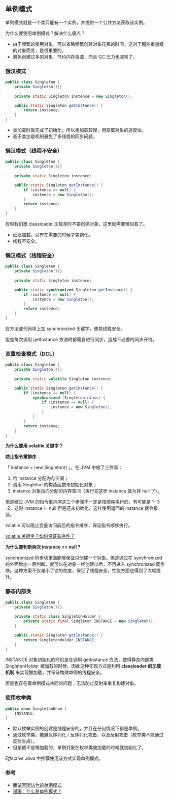 ## 单例模式

单列模式就是一个类只能有一个实例，并提供一个公共方法获取该实例。

为什么要使用单例模式？解决什么痛点？

- 由于频繁的使用对象，可以省略频繁创建对象花费的时间，这对于那些重量级的对象而言，是很重要的。
- 避免创建过多的对象，节约内存资源，而且 GC 压力也减轻了。



### 饿汉模式

```java
public class Singleton {
    private Singleton(){}
  
    private static Singleton instence = new Singleton();

    public static Singleton getInstance() {
        return instence;
    }
}
```

- 类加载时就完成了初始化，所以类加载较慢，但获取对象的速度快。
- 基于类加载机制避免了多线程的同步问题。



### 懒汉模式（线程不安全）

```java
public class Singleton {
    private Singleton(){}
  
    private static Singleton instence;

    public static Singleton getInstance() {
        if (instence == null) {
            instence = new Singleton();
        }
        return instence;
    }
}
```

有时我们想 classloader 加载类时不要创建对象，这里就需要懒加载了。

- 延迟加载，只有在需要的时候才实例化。
- 线程不安全。



### 懒汉模式（线程安全）

```java
public class Singleton {
    private Singleton(){}
  
    private static Singleton instence;

    public static synchronized Singleton getInstance() {
        if (instence == null) {
            instence = new Singleton();
        }
        return instence;
    }
}
```

在方法或代码块上加 synchronized 关键字，使其线程安全。

但是每次调用 getInstance 方法时都需要进行同步，造成不必要的同步开销。



### 双重检查模式（DCL）

```java
public class Singleton {
    private Singleton(){}
  
    private static volatile Singleton instence;

    public static Singleton getInstance() {
        if (instence == null) {
            synchronized (Singleton.class) {
                if (instence == null) {
                    instence = new Singleton();
                }
            }
        }
        return instence;
    }
}
```

**为什么要用 volatile 关键字？**

**防止指令重排序**

「 instance = new Singleton() 」，在 JVM 中做了三件事：

1. 给 instance 分配内存空间；
2. 调用 Singleton 的构造函数来初始化对象；
3. instance 对象指向分配的内存空间（执行完这步 instance 就为非 null 了）。 



但是经过 JVM 的指令重排序这三个步骤不一定是按顺序执行的，有可能是 1- 3 -2，这时 instance != null 但是还未初始化，这样使用返回的 instance 就会报错。

volatile 可以阻止变量访问前后的指令排序，保证指令顺序执行。

[volatile 关键字？如何保证有序性？](https://github.com/chenqingyun/all-in-java/blob/master/note/Java%20%E5%B9%B6%E5%8F%91%E7%BC%96%E7%A8%8B/volatile%20%E5%85%B3%E9%94%AE%E5%AD%97.md)

**为什么要判断两次 instance == null ?**

synchronized 同步块里面能够保证只创建一个对象。但是通过在 synchronized 的外面增加一层判断，就可以在对象一经创建以后，不再进入 synchronized 同步块。这种方案不仅减小了锁的粒度，保证了线程安全，性能方面也得到了大幅提升。



### 静态内部类

```java
public class Singleton {
    private Singleton(){}
  
    private static class SingletonHolder {
        private static final Singleton INSTANCE = new Singleton();
    }

    public static Singleton getInstance() {
        return SingletonHolder.INSTANCE;
    }
}
```

INSTANCE 对象初始化的时机是在调用 getInstance 方法，使得静态内部类 SingletonHolder 被加载的时候。因此这种实现方式是利用 **classloader 的加载机制** 来实现懒加载，并保证构建单例的线程安全。



但是也存在着单例模式共同的问题：无法防止反射来重复构建对象。



### 使用枚举类

```java
public enum SingletonEnum {
    INSTANCE;
}
```

- 默认枚举实例的创建是线程安全的，并且在任何情况下都是单例。
- 通过枚举类，能避免序列化 / 反序列化攻击，以及反射攻击（枚举类不能通过反射生成）。
- 但是他不是懒加载的，单例对象在枚举类被加载的时候就初始化了。



*Effective Java* 中推荐使用该方式实现单例模式。





### 参考

- [面试官所认为的单例模式](https://juejin.im/post/5b50b0dd6fb9a04f932ff53f)
- [漫画：什么是单例模式？](https://zhuanlan.zhihu.com/p/33102022)